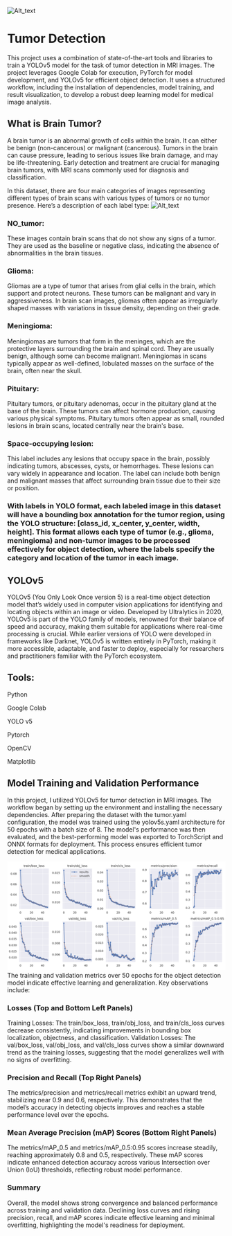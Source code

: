 ![Alt_text](https://encrypted-tbn0.gstatic.com/images?q=tbn:ANd9GcSMTtF9kjQ29-kJ6Gcw6owYv7Z-I8KVhBrxJg&s)

# Tumor Detection

This project uses a combination of state-of-the-art tools and libraries to train a YOLOv5 model for the task of tumor detection in MRI images. The project leverages Google Colab for execution, PyTorch for model development, and YOLOv5 for efficient object detection. It uses a structured workflow, including the installation of dependencies, model training, and result visualization, to develop a robust deep learning model for medical image analysis.


## What is Brain Tumor? 
A brain tumor is an abnormal growth of cells within the brain. It can either be benign (non-cancerous) or malignant (cancerous). Tumors in the brain can cause pressure, leading to serious issues like brain damage, and may be life-threatening. Early detection and treatment are crucial for managing brain tumors, with MRI scans commonly used for diagnosis and classification.

In this dataset, there are four main categories of images representing different types of brain scans with various types of tumors or no tumor presence. Here’s a description of each label type:
![Alt_text](Brain_tumor_detect.ppg)
### NO_tumor:

These images contain brain scans that do not show any signs of a tumor. They are used as the baseline or negative class, indicating the absence of abnormalities in the brain tissues.

### Glioma:

Gliomas are a type of tumor that arises from glial cells in the brain, which support and protect neurons. These tumors can be malignant and vary in aggressiveness. In brain scan images, gliomas often appear as irregularly shaped masses with variations in tissue density, depending on their grade.

### Meningioma:

Meningiomas are tumors that form in the meninges, which are the protective layers surrounding the brain and spinal cord. They are usually benign, although some can become malignant. Meningiomas in scans typically appear as well-defined, lobulated masses on the surface of the brain, often near the skull.

### Pituitary:

Pituitary tumors, or pituitary adenomas, occur in the pituitary gland at the base of the brain. These tumors can affect hormone production, causing various physical symptoms. Pituitary tumors often appear as small, rounded lesions in brain scans, located centrally near the brain's base.

### Space-occupying lesion:

This label includes any lesions that occupy space in the brain, possibly indicating tumors, abscesses, cysts, or hemorrhages. These lesions can vary widely in appearance and location. The label can include both benign and malignant masses that affect surrounding brain tissue due to their size or position.

### With labels in YOLO format, each labeled image in this dataset will have a bounding box annotation for the tumor region, using the YOLO structure: [class_id, x_center, y_center, width, height]. This format allows each type of tumor (e.g., glioma, meningioma) and non-tumor images to be processed effectively for object detection, where the labels specify the category and location of the tumor in each image.

## YOLOv5

YOLOv5 (You Only Look Once version 5) is a real-time object detection model that’s widely used in computer vision applications for identifying and locating objects within an image or video. Developed by Ultralytics in 2020, YOLOv5 is part of the YOLO family of models, renowned for their balance of speed and accuracy, making them suitable for applications where real-time processing is crucial. While earlier versions of YOLO were developed in frameworks like Darknet, YOLOv5 is written entirely in PyTorch, making it more accessible, adaptable, and faster to deploy, especially for researchers and practitioners familiar with the PyTorch ecosystem. 
## Tools:
Python

Google Colab

YOLO v5

Pytorch

OpenCV

Matplotlib

## Model Training and Validation Performance

In this project, I utilized YOLOv5 for tumor detection in MRI images. The workflow began by setting up the environment and installing the necessary dependencies. After preparing the dataset with the tumor.yaml configuration, the model was trained using the yolov5s.yaml architecture for 50 epochs with a batch size of 8. The model's performance was then evaluated, and the best-performing model was exported to TorchScript and ONNX formats for deployment. This process ensures efficient tumor detection for medical applications.

![Alt text](results.png)
The training and validation metrics over 50 epochs for the object detection model indicate effective learning and generalization. Key observations include:

### Losses (Top and Bottom Left Panels)
Training Losses: The train/box_loss, train/obj_loss, and train/cls_loss curves decrease consistently, indicating improvements in bounding box localization, objectness, and classification.
Validation Losses: The val/box_loss, val/obj_loss, and val/cls_loss curves show a similar downward trend as the training losses, suggesting that the model generalizes well with no signs of overfitting.

### Precision and Recall (Top Right Panels)
The metrics/precision and metrics/recall metrics exhibit an upward trend, stabilizing near 0.9 and 0.6, respectively. This demonstrates that the model’s accuracy in detecting objects improves and reaches a stable performance level over the epochs.

### Mean Average Precision (mAP) Scores (Bottom Right Panels)
The metrics/mAP_0.5 and metrics/mAP_0.5:0.95 scores increase steadily, reaching approximately 0.8 and 0.5, respectively. These mAP scores indicate enhanced detection accuracy across various Intersection over Union (IoU) thresholds, reflecting robust model performance.

### Summary
Overall, the model shows strong convergence and balanced performance across training and validation data. Declining loss curves and rising precision, recall, and mAP scores indicate effective learning and minimal overfitting, highlighting the model's readiness for deployment.







